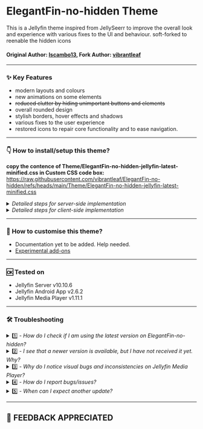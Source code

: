# ElegantFin-no-hidden Theme
This is a Jellyfin theme inspired from JellySeerr to improve the overall look and experience with various fixes to the UI and behaviour. soft-forked to reenable the hidden icons 


#### **Original Author:** [lscambo13](https://github.com/lscambo13), **Fork Author:** [vibrantleaf](https://github.com/vibrantleaf/)

<hr>

### ✨ Key Features  
- modern layouts and colours
- new animations on some elements
- ~~reduced clutter by hiding unimportant buttons and elements~~
- overall rounded design
- stylish borders, hover effects and shadows
- various fixes to the user experience
- restored icons to repair core functionality and to ease navigation.

<hr>

### 👇 How to install/setup this theme? 

<b>copy the contence of Theme/ElegantFin-no-hidden-jellyfin-latest-minified.css in Custom CSS code box:</b>
  https://raw.githubusercontent.com/vibrantleaf/ElegantFin-no-hidden/refs/heads/main/Theme/ElegantFin-no-hidden-jellyfin-latest-minified.css
	
<details>
  <summary><i>Detailed steps for server-side implementation</i></summary>

1. Open Dashboard from Administration tab in Settings.
2. Select General tab from the side bar.
3. Scroll down to find Custom CSS code box under Branding section.
4. Paste the custom css in Custom CSS code box.
5. Click save
</details>

<details>
  <summary><i>Detailed steps for client-side implementation</i></summary>

1. Open Display tab in Settings.
2. Scroll down to find Custom CSS code box.
3. Paste the custom css in Custom CSS code box.
4. Click save.
</details>


<hr>

### 🧩 How to customise this theme? 
- Documentation yet to be added. Help needed.
- [Experimental add-ons](https://github.com/vibrantleaf/ElegantFin-no-hidden/blob/main/Add-Ons.md)

<hr>

### 🆗 Tested on 
- Jellyfin Server v10.10.6
- Jellyfin Android App v2.6.2
- Jellyfin Media Player v1.11.1

<hr>

### 🛠️ Troubleshooting 
<details>
  <summary>1️⃣ - <i>How do I check if I am using the latest version on ElegantFin-no-hidden?</i></summary>

- To make sure that you are using the latest version of ElegantFin-no-hidden, check the version number at the bottom in the Dashboard screen. 
- It should be something like ElegantFin-no-hidden v25.01.XX
</details>

<details>
  <summary>2️⃣ - <i>I see that a newer version is available, but I have not received it yet. Why?</i></summary>

- If Dashboard footer shows an old version, it means that your app is still using an old cache.
- Once that cache is updated, the new version will be loaded. 
- To get the latest version, you will need to clear cache. There are multiple ways to do it.
- On web version, force a hard refresh of the page using CTRL + F5.
- On apps, try signing out and back in again. OR in case of Jellyfin Media Player on windows, you might need to delete the cache folder. That should definitely pull the latest version.
</details>

<details>
  <summary>3️⃣ - <i>Why do I notice visual bugs and inconsistencies on Jellyfin Media Player?</i></summary>

- Currently JMP uses Qt 5.x which uses an outdated web engine, so many new CSS features do not work. Once they release a new version based on Qt 6.x, most issues should automatically be resolved. Until then, I advise using the web app instead.
- Are you not using JMP and still facing issues? See the 4th point below.
</details>

<details>
  <summary>4️⃣ - <i>How do I report bugs/issues?</i></summary>

- First check [here](https://github.com/vibrantleaf/ElegantFin-no-hidden/issues?q=) whether a similar issue has been reported already. If it exists, upvote and comment there to let me know. 
- Alternatively, create a new issue [here](https://github.com/vibrantleaf/ElegantFin-no-hidden/issues/new/choose).


</details>
<details>
  <summary>5️⃣ - <i>When can I expect another update?</i></summary>

- 🤷
</details>

<hr>


## 🙏 FEEDBACK APPRECIATED

